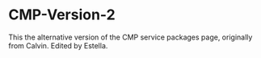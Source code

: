 # CMP-Version-2

This the alternative version of the CMP service packages page, originally from Calvin. Edited by Estella.
